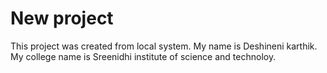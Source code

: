 # New project
This project was created from local system.
My name is Deshineni karthik.
My college name is Sreenidhi institute of science and technoloy.